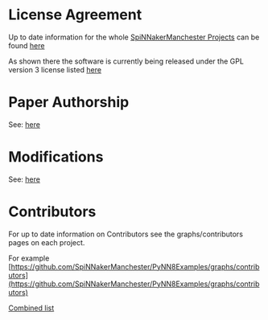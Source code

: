 # License Agreement

Up to date information for the whole [SpiNNakerManchester Projects](https://github.com/SpiNNakerManchester) can be found [here](https://spinnakermanchester.github.io/latest/LicenseAgreement.html)

As shown there the software is currently being released under the GPL version 3 license listed [here](https://www.gnu.org/copyleft/gpl.html)


# Paper Authorship

See: [here](https://spinnakermanchester.github.io/latest/LicenseAgreement.html#paper-authorship)

# Modifications

See: [here](https://spinnakermanchester.github.io/latest/LicenseAgreement.html#modifications)

# Contributors

For up to date information on Contributors see the graphs/contributors pages on each project.

For example [https://github.com/SpiNNakerManchester/PyNN8Examples/graphs/contributors](https://github.com/SpiNNakerManchester/PyNN8Examples/graphs/contributors)

[Combined list](https://spinnakermanchester.github.io/latest/LicenseAgreement.html#contributors)

